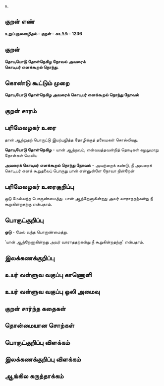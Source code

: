 உ

## குறள் எண் 

**உறுப்புநலனழிதல் - குறள் - கஉ௩௬ - 1236**

## குறள் 

**தொடியொடு தோள்நெகிழ நோவல் அவரைக்  
கொடியர் எனக்கூறல் நொந்து.** 

## கொண்டு கூட்டும் முறை

**தொடியோடு தோள்நெகிழ அவரைக் கொடியர் எனக்கூறல் நொந்து நோவல்**

## குறள் சாரம் 


## பரிமேலழகர் உரை

தான் ஆற்றுதற் பொருட்டு இயற்பழித்த தோழிக்குத் தலைமகள் சொல்லியது. 

**தொடியோடு தோள்நெகிழ** - யான் ஆற்றவும், என்வயத்தவன்றித் தொடிகள் கழலுமாறு தோள்கள் மெலிய 

**அவரைக் கொடியர் எனக்கூறல் நொந்து நோவல்** - அவற்றைக் கண்டு, நீ அவரைக் கொடியர் எனக் கூறுதலைப் பொறாது யான் என்னுள்ளே நோவா நின்றேன்

## பரிமேலழகர் உரைகுறிப்பு   

ஒடு மேல்வந்த பொருண்மைத்து. யான் ஆற்றேனாகின்றது அவர் வாராததற்கன்று நீ கூறுகின்றதற்கு என்பதாம்.

## பொருட்குறிப்பு 

**ஒடு** - மேல் வந்த பொருண்மைத்து. 

'யான் ஆற்றேனாகின்றது அவர் வாராததற்கன்று நீ கூறுகின்றதற்கு' என்பதாம்.

## இலக்கணக்குறிப்பு  


## உயர் வள்ளுவ வகுப்பு காணொளி


## உயர் வள்ளுவ வகுப்பு ஒலி அமைவு 

 
## குறள் சார்ந்த கதைகள் 


## தொன்மையான சொற்கள்


## பொருட்குறிப்பு விளக்கம்


## இலக்கணக்குறிப்பு விளக்கம்


## ஆங்கில கருத்தாக்கம் 


